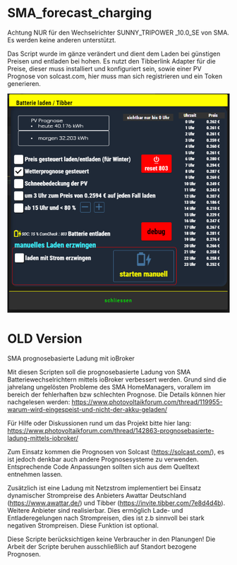 # SMA_forecast_charging

Achtung NUR für den Wechselrichter SUNNY_TRIPOWER _10.0_SE von SMA. Es werden keine anderen unterstützt. 

Das Script wurde im gänze verändert und dient dem Laden bei günstigen Preisen und entladen bei hohen.
Es nutzt den Tibberlink Adapter für die Preise, dieser muss installiert und konfiguriert sein, sowie einer PV Prognose von solcast.com, hier muss man sich registrieren und ein Token generieren.
 

![tree](https://github.com/arteck/SMA_forecast_charging/blob/master/SUNNY_TRIPOWER%20_10.0_SE/datenpunkte.PNG)






# OLD Version 
SMA prognosebasierte Ladung mit ioBroker 

Mit diesen Scripten soll die prognosebasierte Ladung von SMA Batteriewechselrichtern mittels ioBroker verbessert werden. Grund sind die jahrelang ungelösten Probleme des SMA HomeManagers, vorallem im bereich der fehlerhaften bzw schlechten Prognose. Die Details können hier nachgelesen werden: https://www.photovoltaikforum.com/thread/119955-warum-wird-eingespeist-und-nicht-der-akku-geladen/

Für Hilfe oder Diskussionen rund um das Projekt bitte hier lang: https://www.photovoltaikforum.com/thread/142863-prognosebasierte-ladung-mittels-iobroker/

Zum Einsatz kommen die Prognosen von Solcast (https://solcast.com/), es ist jedoch denkbar auch andere Prognosesysteme zu verwenden. 
Entsprechende Code Anpassungen sollten sich aus dem Quelltext entnehmen lassen.

Zusätzlich ist eine Ladung mit Netzstrom implementiert bei Einsatz dynamischer Strompreise des Anbieters Awattar Deutschland (https://www.awattar.de/) und Tibber (https://invite.tibber.com/7e8d4d4b). Weitere Anbieter sind realisierbar.
Dies ermöglich Lade- und Entladeregelungen nach Strompreisen, dies ist z.b sinnvoll bei stark negativen Strompreisen. Diese Funktion ist optional.

Diese Scripte berücksichtigen keine Verbraucher in den Planungen! Die Arbeit der Scripte beruhen ausschließlich auf Standort bezogene Prognosen. 

